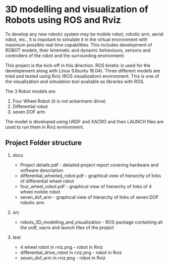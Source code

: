 # 3D modelling and visualization of Robots using ROS and Rviz

To develop any new robotic system may be mobile robot, robotic arm, aerial robot, etc., it is impotant to simulate it in the virtual environment with maximum possible real time capabilities. This includes development of ROBOT models, their kinematic and dynamic behaviours, sensors and controllers of the robot and the surrounding environment.

This project is the kick-off in this direction. ROS kinetic is used for the developement along with Linux (Ubuntu 16.04). Three different models are tried and tested using Rviz (ROS visualization) environment. This is one of the visualization and simulation tool available as libraries with ROS.

The 3 Robot models are:
1. Four Wheel Robot (it is not ackermann drive)
2. Differential robot
3. seven DOF arm

The model is developed using URDF and XACRO and then LAUNCH files are used to run them in Rviz evnironment.

## Project Folder structure

1. docs 
    * Project details.pdf - detailed project report covering hardware and software description
    * differential_wheeled_robot.pdf - graphical view of hierarchy of links of differential wheel robot
    * four_wheel_robot.pdf - graphical view of hierarchy of links of 4 wheel mobile robot
    * seven_dof_arm - graphical view of hierarchy of links of seven DOF robotic arm
2. src
    * robots_3D_modelling_and_visualization - ROS package containing all the urdf, xacro and launch files of the project
    
3. test
    * 4 wheel robot in rviz.png - robot in Rviz
    * differential_drive_robot in rviz.png - robot in Rviz
    * seven_dof_arm in rviz.png - robot in Rviz
